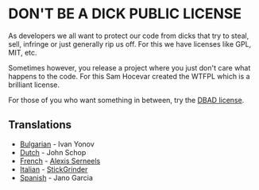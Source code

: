 # DON'T BE A DICK PUBLIC LICENSE

As developers we all want to protect our code from dicks that try to steal, sell, infringe or just generally rip us off. For this we have licenses like GPL, MIT, etc.

Sometimes however, you release a project where you just don't care what happens to the code. For this Sam Hocevar created the WTFPL which is a brilliant license.

For those of you who want something in between, try the [DBAD license][en].

## Translations

* [Bulgarian][bg] - Ivan Yonov
* [Dutch][nl] - John Schop
* [French][fr] - [Alexis Serneels](https://twitter.com/alexisserneels)
* [Italian][it] - [StickGrinder](https://twitter.com/StickGrinder)
* [Spanish][es] - Jano Garcia

[en]: https://github.com/philsturgeon/dbad/blob/master/LICENSE-en.md
[es]: https://github.com/philsturgeon/dbad/blob/master/LICENSE-es.md
[bg]: https://github.com/philsturgeon/dbad/blob/master/LICENSE-bg
[nl]: https://github.com/philsturgeon/dbad/blob/master/LICENSE-nl
[fr]: https://github.com/philsturgeon/dbad/blob/master/LICENSE-fr
[it]: https://github.com/philsturgeon/dbad/blob/master/LICENSE-it